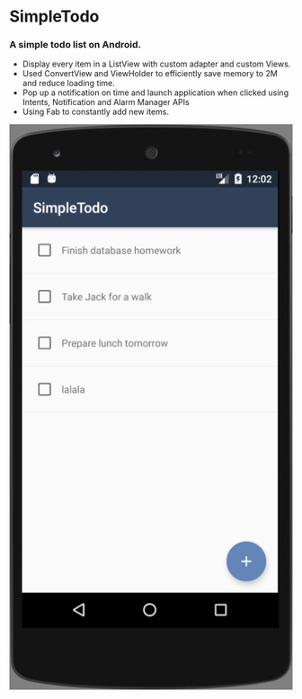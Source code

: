 # SimpleTodo

### A simple todo list on Android.

* Display every item in a ListView with custom adapter and custom Views.
* Used ConvertView and ViewHolder to efficiently save memory to 2M and reduce loading time.
* Pop up a notification on time and launch application when clicked using Intents, Notification and Alarm Manager APIs 
* Using Fab to constantly add new items.

![image](https://github.com/yang117/SimpleTodo/raw/master/screenshot/main_UI.jpeg)

